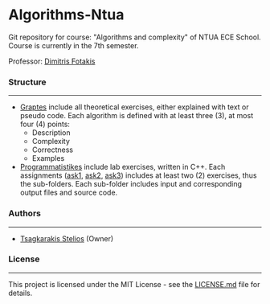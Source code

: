 # Algorithms-Ntua
Git repository for course: "Algorithms and complexity" of NTUA ECE School.
Course is currently in the 7th semester.

Professor: [Dimitris Fotakis](https://www.softlab.ntua.gr/~fotakis/)

### Structure
---

- [Graptes](https://github.com/steliostss/Algorithms-Ntua/tree/master/Graptes) include all theoretical exercises, either explained with text or pseudo code. Each algorithm is defined with at least three (3), at most four (4) points:
  - Description
  - Complexity
  - Correctness
  - Examples
- [Programmatistikes](https://github.com/steliostss/Algorithms-Ntua/tree/master/Programmatistikes) include lab exercises, written in C++. Each assignments ([ask1](https://github.com/steliostss/Algorithms-Ntua/tree/master/Programmatistikes/ask1), [ask2](https://github.com/steliostss/Algorithms-Ntua/tree/master/Programmatistikes/ask2), [ask3](https://github.com/steliostss/Algorithms-Ntua/tree/master/Programmatistikes/ask3)) includes at least two (2) exercises, thus the sub-folders. Each sub-folder includes input and corresponding output files and source code.

### Authors
---

- [Tsagkarakis Stelios](https://www.facebook.com/stelios.tsagarakis.3) (Owner)

### License
---

This project is licensed under the MIT License - see the [LICENSE.md](https://github.com/steliostss/Algorithms-Ntua) file for details.
